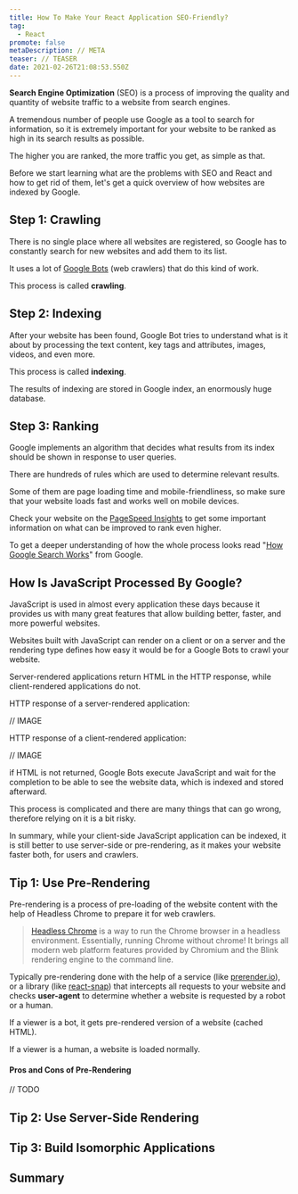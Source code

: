 ```yaml
---
title: How To Make Your React Application SEO-Friendly?
tag:
  - React
promote: false
metaDescription: // META
teaser: // TEASER
date: 2021-02-26T21:08:53.550Z
---
```

**Search Engine Optimization** (SEO) is a process of improving the quality and quantity of website traffic to a website from search engines.

A tremendous number of people use Google as a tool to search for information, so it is extremely important for your website to be ranked as high in its search results as possible.

The higher you are ranked, the more traffic you get, as simple as that.

Before we start learning what are the problems with SEO and React and how to get rid of them, let's get a quick overview of how websites are indexed by Google.

## Step 1: Crawling

There is no single place where all websites are registered, so Google has to constantly search for new websites and add them to its list.

It uses a lot of [Google Bots](https://developers.google.com/search/docs/advanced/crawling/googlebot) (web crawlers) that do this kind of work.

This process is called **crawling**.

## Step 2: Indexing

After your website has been found, Google Bot tries to understand what is it about by processing the text content, key tags and attributes, images, videos, and even more.

This process is called **indexing**.

The results of indexing are stored in Google index, an enormously huge database.

## Step 3: Ranking

Google implements an algorithm that decides what results from its index should be shown in response to user queries.

There are hundreds of rules which are used to determine relevant results.

Some of them are page loading time and mobile-friendliness, so make sure that your website loads fast and works well on mobile devices.

Check your website on the [PageSpeed Insights](https://developers.google.com/speed/pagespeed/insights/) to get some important information on what can be improved to rank even higher.

To get a deeper understanding of how the whole process looks read "[How Google Search Works](https://developers.google.com/search/docs/beginner/how-search-works)" from Google.

## How Is JavaScript Processed By Google?

JavaScript is used in almost every application these days because it provides us with many great features that allow building better, faster, and more powerful websites.

Websites built with JavaScript can render on a client or on a server and the rendering type defines how easy it would be for a Google Bots to crawl your website.

Server-rendered applications return HTML in the HTTP response, while client-rendered applications do not.

HTTP response of a server-rendered application:

// IMAGE

HTTP response of a client-rendered application:

// IMAGE

if HTML is not returned, Google Bots execute JavaScript and wait for the completion to be able to see the website data, which is indexed and stored afterward.

This process is complicated and there are many things that can go wrong, therefore relying on it is a bit risky.

In summary, while your client-side JavaScript application can be indexed, it is still better to use server-side or pre-rendering, as it makes your website faster both, for users and crawlers.

## Tip 1: Use Pre-Rendering

Pre-rendering is a process of pre-loading of the website content with the help of Headless Chrome to prepare it for web crawlers.

> [Headless Chrome](https://developers.google.com/web/updates/2017/04/headless-chrome) is a way to run the Chrome browser in a headless environment. Essentially, running Chrome without chrome! It brings all modern web platform features provided by Chromium and the Blink rendering engine to the command line.

Typically pre-rendering done with the help of a service (like [prerender.io](https://prerender.io/)), or a library (like [react-snap](https://github.com/stereobooster/react-snap)) that intercepts all requests to your website and checks **user-agent** to determine whether a website is requested by a robot or a human.

If a viewer is a bot, it gets pre-rendered version of a website (cached HTML).

If a viewer is a human, a website is loaded normally.

#### Pros and Cons of Pre-Rendering

// TODO

## Tip 2: Use Server-Side Rendering

## Tip 3: Build Isomorphic Applications

## Summary